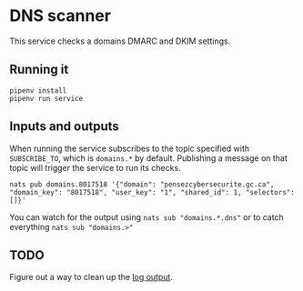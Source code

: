 # DNS scanner

This service checks a domains DMARC and DKIM settings.

## Running it

```
pipenv install
pipenv run service
```
## Inputs and outputs

When running the service subscribes to the topic specified with `SUBSCRIBE_TO`, which is `domains.*` by default.
Publishing a message on that topic will trigger the service to run its checks.

```
nats pub domains.8017518 '{"domain": "pensezcybersecurite.gc.ca", "domain_key": "8017518", "user_key": "1", "shared_id": 1, "selectors": []}'
```

You can watch for the output using `nats sub "domains.*.dns"` or to catch everything `nats sub "domains.>"`

## TODO

Figure out a way to clean up the [log output](https://stackoverflow.com/questions/64601400/python-suppress-a-particular-output-message).
